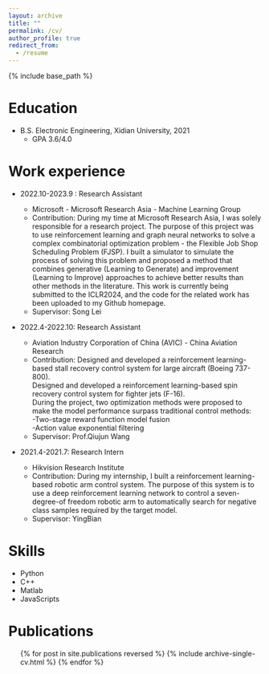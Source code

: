 ```yaml
---
layout: archive
title: ""
permalink: /cv/
author_profile: true
redirect_from:
  - /resume
---
```


{% include base_path %}

Education
======

* B.S. Electronic Engineering, Xidian University, 2021
  * GPA 3.6/4.0


Work experience
======

* 2022.10-2023.9 : Research Assistant
    * Microsoft - Microsoft Research Asia - Machine Learning Group
    * Contribution: During my time at Microsoft Research Asia, I was solely responsible for a research project. The
      purpose of this project was to use reinforcement learning and graph neural networks to solve a
      complex combinatorial optimization problem - the Flexible Job Shop Scheduling Problem (FJSP). I
      built a simulator to simulate the process of solving this problem and proposed a method that
      combines generative (Learning to Generate) and improvement (Learning to Improve) approaches to
      achieve better results than other methods in the literature. This work is currently being submitted to the ICLR2024, and the
      code for the related work has been uploaded to my Github homepage.
    * Supervisor: Song Lei

* 2022.4-2022.10: Research Assistant
    * Aviation Industry Corporation of China (AVIC) - China Aviation Research
    * Contribution: Designed and developed a reinforcement learning-based stall recovery control system for large
      aircraft (Boeing 737-800).<br>
      Designed and developed a reinforcement learning-based spin recovery control system for fighter
      jets (F-16).<br>
      During the project, two optimization methods were proposed to make the model performance
      surpass traditional control methods:<br>
      -Two-stage reward function model fusion<br>
      -Action value exponential filtering
    * Supervisor: Prof.Qiujun Wang

* 2021.4-2021.7: Research Intern
    * Hikvision Research Institute
    * Contribution: During my internship, I built a reinforcement learning-based robotic arm control system. The
      purpose of this system is to use a deep reinforcement learning network to control a seven-degree-of freedom
      robotic arm to automatically search for negative class samples required by the target model.
    * Supervisor: YingBian

Skills
======

* Python
* C++
* Matlab
* JavaScripts

Publications
======
  <ul>{% for post in site.publications reversed %}
    {% include archive-single-cv.html %}
  {% endfor %}</ul>
